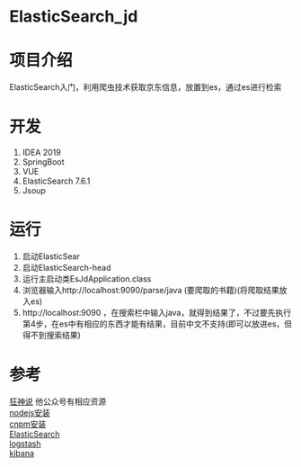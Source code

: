 # ElasticSearch_jd
# 项目介绍
ElasticSearch入门，利用爬虫技术获取京东信息，放置到es，通过es进行检索
# 开发
1. IDEA 2019
2. SpringBoot
3. VUE
4. ElasticSearch 7.6.1
5. Jsoup
# 运行
1. 启动ElasticSear
2. 启动ElasticSearch-head
3. 运行主启动类EsJdApplication.class
4. 浏览器输入http://localhost:9090/parse/java (要爬取的书籍)(将爬取结果放入es)
5. http://localhost:9090 ，在搜索栏中输入java，就得到结果了，不过要先执行第4步，在es中有相应的东西才能有结果，目前中文不支持(即可以放进es，但得不到搜索结果)
# 参考
[狂神说](https://www.bilibili.com/video/BV17a4y1x7zq) 他公众号有相应资源  
[nodejs安装](https://www.runoob.com/nodejs/nodejs-install-setup.html)  
[cnpm安装](https://blog.csdn.net/wjnf012/article/details/80422313)  
[ElasticSearch](https://mirrors.huaweicloud.com/elasticsearch/?C=N&O=D)  
[logstash](https://mirrors.huaweicloud.com/logstash/?C=N&O=D)  
[kibana](https://mirrors.huaweicloud.com/kibana/?C=N&O=D)  

